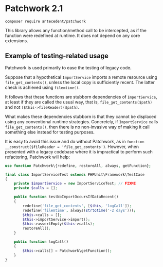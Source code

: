 # Patchwork 2.1

    composer require antecedent/patchwork

This library allows any function/method call to be intercepted, as if the function were redefined at runtime. It does not depend on any core extensions.

## Example of testing-related usage

Patchwork is used primarily to ease the testing of legacy code.

Suppose that a hypothetical `ImportService` imports a remote resource using `file_get_contents()`, unless the local copy is sufficiently recent. The latter check is achieved using `filemtime()`.

It follows that these functions are stubborn dependencies of `ImportService`, at least if they are called the usual way, that is, `file_get_contents($path)` and not `($this->fileReader)($path)`.

What makes these dependencies stubborn is that they cannot be displaced using any conventional runtime strategies. Concretely, if `ImportService` calls `file_get_contents()`, then there is no non-invasive way of making it call something else instead for testing purposes.

It is easy to avoid this issue and do without Patchwork, as in `function __construct($fileReader = 'file_get_contents')`. However, when presented with a legacy codebase where it is impractical to perform such refactoring, Patchwork will help:

```php
use function Patchwork\{redefine, restoreAll, always, getFunction};

final class ImportServiceTest extends PHPUnit\Framework\TestCase
{
    private $importService = new ImportServiceTest; // FIXME
    private $calls = [];    

    public function testNoImportOccursIfDataRecent()
    {
        redefine('file_get_contents', [$this, 'logCall']);
        redefine('filemtime', always(strtotime('-2 days')));
        $this->calls = [];
        $this->importService->import();
        $this->assertEmpty($this->calls);
        restoreAll();
    }

    public function logCall()
    {
        $this->calls[] = Patchwork\getFunction();
    }
}
```
